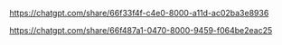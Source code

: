 https://chatgpt.com/share/66f33f4f-c4e0-8000-a11d-ac02ba3e8936

https://chatgpt.com/share/66f487a1-0470-8000-9459-f064be2eac25
